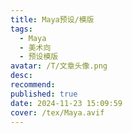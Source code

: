 ```yaml
---
title: Maya预设/模版
tags:
  - Maya
  - 美术向
  - 预设模版
avatar: /T/文章头像.png
desc:
recommend:
published: true
date: 2024-11-23 15:09:59
cover: /tex/Maya.avif
---
```


